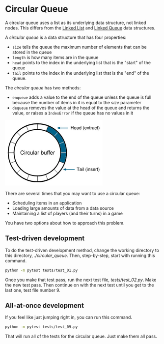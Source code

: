 # Circular Queue

A circular queue uses a list as its underlying data
structure, not linked nodes. This differs from the [Linked
List](../linked_list/README.md) and [Linked
Queue](../linked_queue/README.md) data structures.

A _circular queue_ is a data structure that has four
properties:

* `size` tells the queue the maximum number of elements that
  can be stored in the queue
* `length` is how many items are in the queue
* `head` points to the index in the underlying list that is
  the "start" of the queue
* `tail` points to the index in the underlying list that is
  the "end" of the queue.

The _circular queue_ has two methods:

* `enqueue` adds a value to the end of the queue unless the
  queue is full because the number of items in it is equal
  to the _size_ parameter
* `dequeue` removes the value at the head of the queue and
  returns the value, or raises a `IndexError` if the queue
  has no values in it

![circular queue](./circular_buffer.jpg)

There are several times that you may want to use a circular
queue:

* Scheduling items in an application
* Loading large amounts of data from a data source
* Maintaining a list of players (and their turns) in a game

You have two options about how to approach this problem.

## Test-driven development

To do the test-driven development method, change the working
directory to this directory, _./circular\_queue_. Then,
step-by-step, start with running this command.

```sh
python -m pytest tests/test_01.py
```

Once you make that test pass, run the next test file,
_tests/test\_02.py_. Make the new test pass. Then continue
on with the next test until you get to the last one, test
file number 9.

## All-at-once development

If you feel like just jumping right in, you can run this
command.

```sh
python -m pytest tests/test_09.py
```

That will run all of the tests for the circular queue. Just
make them all pass.

